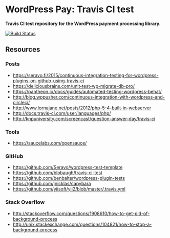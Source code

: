 # WordPress Pay: Travis CI test

**Travis CI test repository for the WordPress payment processing library.**

[![Build Status](https://travis-ci.org/wp-pay/travis-ci-test.svg?branch=develop)](https://travis-ci.org/wp-pay/travis-ci-test)

## Resources

### Posts

*	https://seravo.fi/2015/continuous-integration-testing-for-wordpress-plugins-on-github-using-travis-ci
*	https://deliciousbrains.com/unit-test-wp-migrate-db-pro/
*	https://pantheon.io/docs/guides/automated-testing-wordpress-behat/
*	http://blog.wppusher.com/continuous-integration-with-wordpress-and-circleci/
*	http://www.lornajane.net/posts/2012/php-5-4-built-in-webserver
*	http://docs.travis-ci.com/user/languages/php/
*	http://knpuniversity.com/screencast/question-answer-day/travis-ci

### Tools

*	https://saucelabs.com/opensauce/

### GitHub

*	https://github.com/Seravo/wordpress-test-template
*	https://github.com/blobaugh/travis-ci-test
*	https://github.com/benbalter/wordpress-plugin-tests
*	https://github.com/jnicklas/capybara
*	https://github.com/yiisoft/yii2/blob/master/.travis.yml

### Stack Overflow

*	http://stackoverflow.com/questions/1908610/how-to-get-pid-of-background-process
*	http://unix.stackexchange.com/questions/104821/how-to-stop-a-background-process
